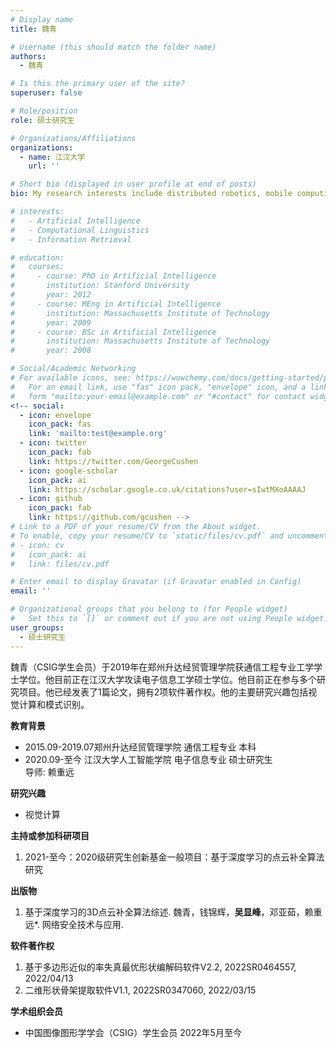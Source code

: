 ```yaml
---
# Display name
title: 魏青

# Username (this should match the folder name)
authors:
  - 魏青

# Is this the primary user of the site?
superuser: false

# Role/position
role: 硕士研究生

# Organizations/Affiliations
organizations:
  - name: 江汉大学
    url: ''

# Short bio (displayed in user profile at end of posts)
bio: My research interests include distributed robotics, mobile computing and programmable matter.

# interests:
#   - Artificial Intelligence
#   - Computational Linguistics
#   - Information Retrieval

# education:
#   courses:
#     - course: PhD in Artificial Intelligence
#       institution: Stanford University
#       year: 2012
#     - course: MEng in Artificial Intelligence
#       institution: Massachusetts Institute of Technology
#       year: 2009
#     - course: BSc in Artificial Intelligence
#       institution: Massachusetts Institute of Technology
#       year: 2008

# Social/Academic Networking
# For available icons, see: https://wowchemy.com/docs/getting-started/page-builder/#icons
#   For an email link, use "fas" icon pack, "envelope" icon, and a link in the
#   form "mailto:your-email@example.com" or "#contact" for contact widget.
<!-- social:
  - icon: envelope
    icon_pack: fas
    link: 'mailto:test@example.org'
  - icon: twitter
    icon_pack: fab
    link: https://twitter.com/GeorgeCushen
  - icon: google-scholar
    icon_pack: ai
    link: https://scholar.google.co.uk/citations?user=sIwtMXoAAAAJ
  - icon: github
    icon_pack: fab
    link: https://github.com/gcushen -->
# Link to a PDF of your resume/CV from the About widget.
# To enable, copy your resume/CV to `static/files/cv.pdf` and uncomment the lines below.
# - icon: cv
#   icon_pack: ai
#   link: files/cv.pdf

# Enter email to display Gravatar (if Gravatar enabled in Config)
email: ''

# Organizational groups that you belong to (for People widget)
#   Set this to `[]` or comment out if you are not using People widget.
user_groups:
  - 硕士研究生
---
```


魏青（CSIG学生会员）于2019年在郑州升达经贸管理学院获通信工程专业工学学士学位。他目前正在江汉大学攻读电子信息工学硕士学位。他目前正在参与多个研究项目。他已经发表了1篇论文，拥有2项软件著作权。他的主要研究兴趣包括视觉计算和模式识别。

**教育背景**
 - 2015.09-2019.07郑州升达经贸管理学院 通信工程专业 本科
 - 2020.09-至今 江汉大学人工智能学院 电子信息专业 硕士研究生
<br>            导师: 赖重远

**研究兴趣**

 - 视觉计算

**主持或参加科研项目**

 1. 2021-至今：2020级研究生创新基金一般项目：基于深度学习的点云补全算法研究

**出版物**

 1.	基于深度学习的3D点云补全算法综述. 魏青，钱锦辉，**吴显峰**，邓亚茹，赖重远*. 网络安全技术与应用.

**软件著作权**

 1.	基于多边形近似的率失真最优形状编解码软件V2.2, 2022SR0464557, 2022/04/13
 2.	二维形状骨架提取软件V1.1, 2022SR0347060, 2022/03/15

**学术组织会员**
 - 中国图像图形学学会（CSIG）学生会员 2022年5月至今



